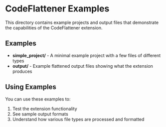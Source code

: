 # CodeFlattener Examples

This directory contains example projects and output files that demonstrate the capabilities of the CodeFlattener extension.

## Examples

- **simple_project/** - A minimal example project with a few files of different types
- **output/** - Example flattened output files showing what the extension produces

## Using Examples

You can use these examples to:

1. Test the extension functionality
2. See sample output formats
3. Understand how various file types are processed and formatted
